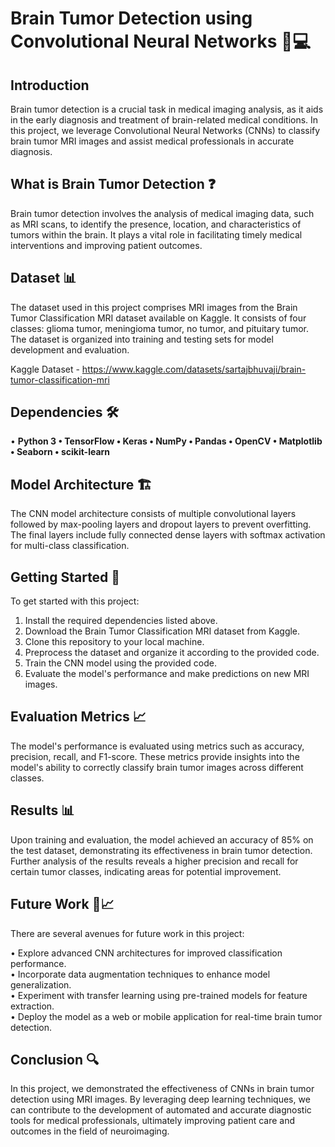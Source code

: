 # Brain Tumor Detection using Convolutional Neural Networks 🧠💻

## Introduction
Brain tumor detection is a crucial task in medical imaging analysis, as it aids in the early diagnosis and treatment of brain-related medical conditions. In this project, we leverage Convolutional Neural Networks (CNNs) to classify brain tumor MRI images and assist medical professionals in accurate diagnosis.

## What is Brain Tumor Detection ❓
Brain tumor detection involves the analysis of medical imaging data, such as MRI scans, to identify the presence, location, and characteristics of tumors within the brain. It plays a vital role in facilitating timely medical interventions and improving patient outcomes.

## Dataset 📊
The dataset used in this project comprises MRI images from the Brain Tumor Classification MRI dataset available on Kaggle. It consists of four classes: glioma tumor, meningioma tumor, no tumor, and pituitary tumor. The dataset is organized into training and testing sets for model development and evaluation.

Kaggle Dataset - https://www.kaggle.com/datasets/sartajbhuvaji/brain-tumor-classification-mri

## Dependencies 🛠️
• **Python 3
• TensorFlow
• Keras
• NumPy
• Pandas
• OpenCV
• Matplotlib
• Seaborn
• scikit-learn**

## Model Architecture 🏗️
The CNN model architecture consists of multiple convolutional layers followed by max-pooling layers and dropout layers to prevent overfitting. The final layers include fully connected dense layers with softmax activation for multi-class classification.
## Getting Started 🚀
To get started with this project:

1. Install the required dependencies listed above.
2. Download the Brain Tumor Classification MRI dataset from Kaggle.
3. Clone this repository to your local machine.
4. Preprocess the dataset and organize it according to the provided code.
5. Train the CNN model using the provided code.
6. Evaluate the model's performance and make predictions on new MRI images.

## Evaluation Metrics 📈
The model's performance is evaluated using metrics such as accuracy, precision, recall, and F1-score. These metrics provide insights into the model's ability to correctly classify brain tumor images across different classes.

## Results 📊
Upon training and evaluation, the model achieved an accuracy of 85% on the test dataset, demonstrating its effectiveness in brain tumor detection. Further analysis of the results reveals a higher precision and recall for certain tumor classes, indicating areas for potential improvement.

## Future Work 🔮📈
There are several avenues for future work in this project:

• Explore advanced CNN architectures for improved classification performance.  
• Incorporate data augmentation techniques to enhance model generalization.  
• Experiment with transfer learning using pre-trained models for feature extraction.  
• Deploy the model as a web or mobile application for real-time brain tumor detection.  

## Conclusion 🔍
In this project, we demonstrated the effectiveness of CNNs in brain tumor detection using MRI images. By leveraging deep learning techniques, we can contribute to the development of automated and accurate diagnostic tools for medical professionals, ultimately improving patient care and outcomes in the field of neuroimaging.
